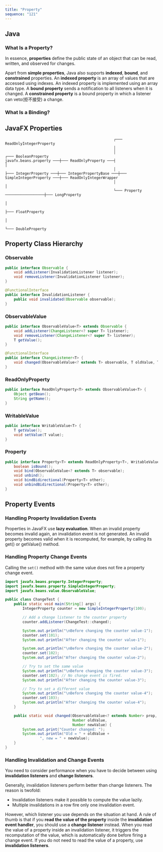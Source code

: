 ```yaml
---
title: "Property"
sequence: "121"
---
```


## Java

###  What Is a Property?

In essence, **properties** define the public state of an object that can be read, written, and observed for changes.

Apart from **simple properties**, Java also supports **indexed**, **bound**, and **constrained** properties.
An **indexed property** is an array of values that are accessed using indexes.
An indexed property is implemented using an array data type.
A **bound property** sends a notification to all listeners when it is changed.
A **constrained property** is a bound property in which a listener can veto(拒不接受) a change.

### What Is a Binding?

## JavaFX Properties

```text
                                                  ┌─── ReadOnlyIntegerProperty
                                                  │
                                                  │                               ┌─── BooleanProperty
javafx.beans.property ───┼─── ReadOnlyProperty ───┤                               │
                                                  │                               ├─── IntegerProperty ───┼─── IntegerPropertyBase ───┼─── SimpleIntegerProperty ───┼─── ReadOnlyIntegerWrapper
                                                  │                               │
                                                  └─── Property ──────────────────┼─── LongProperty
                                                                                  │
                                                                                  ├─── FloatProperty
                                                                                  │
                                                                                  └─── DoubleProperty
```

## Property Class Hierarchy

### Observable

```java
public interface Observable {
    void addListener(InvalidationListener listener);
    void removeListener(InvalidationListener listener);
}
```

```java
@FunctionalInterface
public interface InvalidationListener {
    public void invalidated(Observable observable);
}
```

### ObservableValue

```java
public interface ObservableValue<T> extends Observable {
    void addListener(ChangeListener<? super T> listener);
    void removeListener(ChangeListener<? super T> listener);
    T getValue();
}
```

```java
@FunctionalInterface
public interface ChangeListener<T> {
    void changed(ObservableValue<? extends T> observable, T oldValue, T newValue);
}
```

### ReadOnlyProperty

```java
public interface ReadOnlyProperty<T> extends ObservableValue<T> {
    Object getBean();
    String getName();
}
```

### WritableValue

```java
public interface WritableValue<T> {
    T getValue();
    void setValue(T value);
}
```

### Property

```java
public interface Property<T> extends ReadOnlyProperty<T>, WritableValue<T> {
    boolean isBound();
    void bind(ObservableValue<? extends T> observable);
    void unbind();
    void bindBidirectional(Property<T> other);
    void unbindBidirectional(Property<T> other);
}
```

## Property Events

### Handling Property Invalidation Events

Properties in JavaFX use **lazy evaluation**.
When an invalid property becomes invalid again, an invalidation event is not generated.
An invalid property becomes valid when it is recomputed, for example, by calling its get() or getValue() method.

### Handling Property Change Events

Calling the `set()` method with the same value does not fire a property change event.

```java
import javafx.beans.property.IntegerProperty;
import javafx.beans.property.SimpleIntegerProperty;
import javafx.beans.value.ObservableValue;

public class ChangeTest {
    public static void main(String[] args) {
        IntegerProperty counter = new SimpleIntegerProperty(100);

        // Add a change listener to the counter property
        counter.addListener(ChangeTest::changed);

        System.out.println("\nBefore changing the counter value-1");
        counter.set(101);
        System.out.println("After changing the counter value-1");

        System.out.println("\nBefore changing the counter value-2");
        counter.set(102);
        System.out.println("After changing the counter value-2");

        // Try to set the same value
        System.out.println("\nBefore changing the counter value-3");
        counter.set(102); // No change event is fired.
        System.out.println("After changing the counter value-3");

        // Try to set a different value
        System.out.println("\nBefore changing the counter value-4");
        counter.set(103);
        System.out.println("After changing the counter value-4");
    }

    public static void changed(ObservableValue<? extends Number> prop,
                               Number oldValue,
                               Number newValue) {
        System.out.print("Counter changed: ");
        System.out.println("Old = " + oldValue +
                ", new = " + newValue);
    }
}
```

### Handling Invalidation and Change Events

You need to consider performance when you have to decide
between using **invalidation listeners** and **change listeners**.

Generally, invalidation listeners perform better than change listeners.
The reason is twofold:

- Invalidation listeners make it possible to compute the value lazily.
- Multiple invalidations in a row fire only one invalidation event.

However, which listener you use depends on the situation at hand.
A rule of thumb is that if you **read the value of the property** inside the **invalidation event handler**,
you should use a **change listener** instead.
When you read the value of a property inside an invalidation listener,
it triggers the recomputation of the value,
which is automatically done before firing a change event.
If you do not need to read the value of a property, use **invalidation listeners**.





